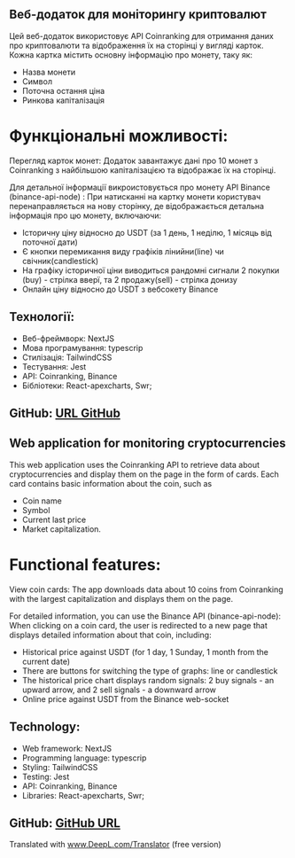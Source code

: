 ## Веб-додаток для моніторингу криптовалют

Цей веб-додаток використовує API Сoinranking для отримання даних про криптовалюти та відображення їх на сторінці у вигляді карток. Кожна картка містить основну інформацію про монету, таку як:

- Назва монети
- Символ
- Поточна остання ціна
- Ринкова капіталізація

# Функціональні можливості:

Перегляд карток монет: Додаток завантажує дані про 10 монет з Сoinranking з найбільшою капіталізацією та відображає їх на сторінці.

Для детальної інформації викроистовується про монету API Binance (binance-api-node) : При натисканні на картку монети користувач перенаправляється на нову сторінку, де відображається детальна інформація про цю монету, включаючи:

- Історичну ціну відносно до USDT (за 1 день, 1 неділю, 1 місяць від поточної дати)
- Є кнопки перемикання виду графіків лінийни(line) чи свічник(candlestick)
- На графіку історичної ціни виводиться рандомні сигнали 2 покупки (buy) - стрілка вверї, та 2 продажу(sell) - стрілка донизу
- Онлайн ціну відносно до USDT з вебсокету Binance

## Технології:

- Веб-фреймворк: NextJS
- Мова програмування: typescrip
- Cтилізація: TailwindCSS
- Тестування: Jest
- API: Сoinranking, Binance
- Бібліотеки: React-apexcharts, Swr;

## GitHub: [URL GitHub](https://github.com/DimaDzh/crypto-charts-test)

## Web application for monitoring cryptocurrencies

This web application uses the Coinranking API to retrieve data about cryptocurrencies and display them on the page in the form of cards. Each card contains basic information about the coin, such as

- Coin name
- Symbol
- Current last price
- Market capitalization.

# Functional features:

View coin cards: The app downloads data about 10 coins from Coinranking with the largest capitalization and displays them on the page.

For detailed information, you can use the Binance API (binance-api-node): When clicking on a coin card, the user is redirected to a new page that displays detailed information about that coin, including:

- Historical price against USDT (for 1 day, 1 Sunday, 1 month from the current date)
- There are buttons for switching the type of graphs: line or candlestick
- The historical price chart displays random signals: 2 buy signals - an upward arrow, and 2 sell signals - a downward arrow
- Online price against USDT from the Binance web-socket

## Technology:

- Web framework: NextJS
- Programming language: typescrip
- Styling: TailwindCSS
- Testing: Jest
- API: Coinranking, Binance
- Libraries: React-apexcharts, Swr;

## GitHub: [GitHub URL](https://github.com/DimaDzh/crypto-charts-test)

Translated with www.DeepL.com/Translator (free version)
